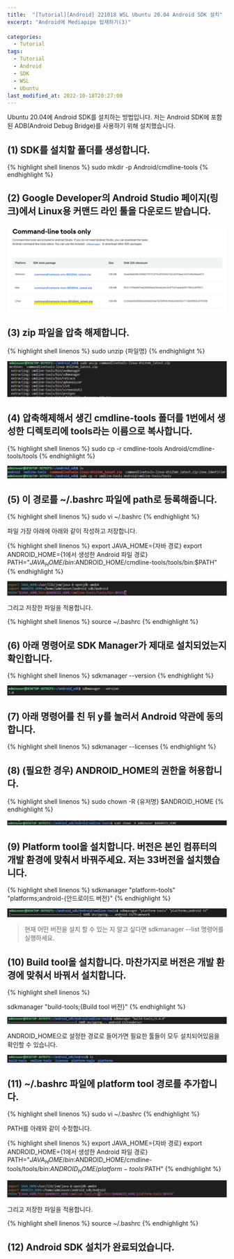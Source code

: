 ```yaml
---
title:  "[Tutorial][Android] 221018 WSL Ubuntu 20.04 Android SDK 설치"
excerpt: "Android에 Mediapipe 탑재하기(3)"

categories:
  - Tutorial
tags:
  - Tutorial
  - Android
  - SDK
  - WSL
  - Ubuntu
last_modified_at: 2022-10-18T20:27:00
---
```


Ubuntu 20.04에 Android SDK를 설치하는 방법입니다. 저는 Android SDK에 포함된 ADB(Android Debug Bridge)를 사용하기 위해 설치했습니다.

## (1) SDK를 설치할 폴더를 생성합니다.

{% highlight shell linenos %}
sudo mkdir -p Android/cmdline-tools
{% endhighlight %}

## (2) Google Developer의 Android Studio 페이지(<a herf="https://developer.android.com/studio#command-tools">링크</a>)에서 Linux용 커맨드 라인 툴을 다운로드 받습니다.

<p><img src="/assets/images/22101801.png" /></p>

## (3) zip 파일을 압축 해제합니다.

{% highlight shell linenos %}
sudo unzip {파일명}
{% endhighlight %}

<p><img src="/assets/images/22101803.png" /></p>

## (4) 압축해제해서 생긴 cmdline-tools 폴더를 1번에서 생성한 디렉토리에 tools라는 이름으로 복사합니다.

{% highlight shell linenos %}
sudo cp -r cmdline-tools Android/cmdline-tools/tools
{% endhighlight %}

<p><img src="/assets/images/22101804.png" /></p>

## (5) 이 경로를 ~/.bashrc 파일에 path로 등록해줍니다.

{% highlight shell linenos %}
sudo vi ~/.bashrc
{% endhighlight %}

파일 가장 아래에 아래와 같이 작성하고 저장합니다.

{% highlight shell linenos %}
export JAVA_HOME={자바 경로}
export ANDROID_HOME={1에서 생성한 Android 파일 경로}
PATH="$JAVA_HOME/bin:$ANDROID_HOME/cmdline-tools/tools/bin:$PATH"
{% endhighlight %}

<p><img src="/assets/images/22101806.png" /></p>

그리고 저장한 파일을 적용합니다.

{% highlight shell linenos %}
source ~/.bashrc
{% endhighlight %}

## (6) 아래 명령어로 SDK Manager가 제대로 설치되었는지 확인합니다.

{% highlight shell linenos %}
sdkmanager --version
{% endhighlight %}

<p><img src="/assets/images/22101807.png" /></p>

## (7) 아래 명령어를 친 뒤 y를 눌러서 Android 약관에 동의합니다.

{% highlight shell linenos %}
sdkmanager --licenses
{% endhighlight %}

## (8) (필요한 경우) ANDROID_HOME의 권한을 허용합니다.

{% highlight shell linenos %}
sudo chown -R {유저명} $ANDROID_HOME
{% endhighlight %}

<p><img src="/assets/images/22101808.png" /></p>

## (9) Platform tool을 설치합니다. 버전은 본인 컴퓨터의 개발 환경에 맞춰서 바꿔주세요. 저는 33버전을 설치했습니다. 

{% highlight shell linenos %}
sdkmanager "platform-tools" "platforms;android-{안드로이드 버전}"
{% endhighlight %}

<p><img src="/assets/images/22101809.png" /></p>

> 현재 어떤 버전을 설치 할 수 있는 지 알고 싶다면 sdkmanager --list 명령어를 실행하세요.

## (10) Build tool을 설치합니다. 마찬가지로 버전은 개발 환경에 맞춰서 바꿔서 설치합니다.

{% highlight shell linenos %}

sdkmanager "build-tools;{Build tool 버전}"
{% endhighlight %}

<p><img src="/assets/images/22101810.png" /></p>

ANDROID_HOME으로 설정한 경로로 들어가면 필요한 툴들이 모두 설치되어있음을 확인할 수 있습니다.

<p><img src="/assets/images/22101811.png" /></p>

## (11) ~/.bashrc 파일에 platform tool 경로를 추가합니다.

{% highlight shell linenos %}
sudo vi ~/.bashrc
{% endhighlight %}

PATH를 아래와 같이 수정합니다.

{% highlight shell linenos %}
export JAVA_HOME={자바 경로}
export ANDROID_HOME={1에서 생성한 Android 파일 경로}
PATH="$JAVA_HOME/bin:$ANDROID_HOME/cmdline-tools/tools/bin:$ANDROID_HOME/platform-tools:$PATH"
{% endhighlight %}

<p><img src="/assets/images/22101812.png" /></p>

그리고 저장한 파일을 적용합니다.

{% highlight shell linenos %}
source ~/.bashrc
{% endhighlight %}

## (12) Android SDK 설치가 완료되었습니다.